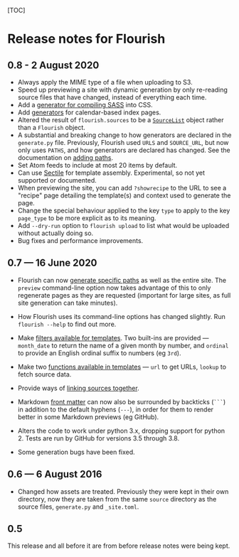 [TOC]

# Release notes for Flourish

## 0.8 - 2 August 2020

  * Always apply the MIME type of a file when uploading to S3.
  * Speed up previewing a site with dynamic generation by only re-reading
    source files that have changed, instead of everything each time.
  * Add a [generator for compiling SASS][sass] into CSS.
  * Add [generators][cal] for calendar-based index pages.
  * Altered the result of `flourish.sources` to be a [`SourceList`][sl]
    object rather than a `Flourish` object.
  * A substantial and breaking change to how generators are declared in the
    `generate.py` file. Previously, Flourish used `URLS` and `SOURCE_URL`, but
    now only uses `PATHS`, and how generators are declared has changed. See
    the documentation on [adding paths][ap].
  * Set Atom feeds to include at most 20 items by default.
  * Can use [Sectile][sec] for template assembly. Experimental, so not yet
    supported or documented.
  * When previewing the site, you can add `?showrecipe` to the URL to see
    a "recipe" page detailing the template(s) and context used to generate
    the page.
  * Change the special behaviour applied to the key `type` to apply to the
    key `page_type` to be more explicit as to its meaning.
  * Add `--dry-run` option to `flourish upload` to list what would be
    uploaded without actually doing so.
  * Bug fixes and performance improvements.

[sass]: https://flourish.readthedocs.io/en/latest/api-flourish-generators-sass/
[cal]: https://flourish.readthedocs.io/en/latest/api-flourish-generators-calendar/
[sl]: https://flourish.readthedocs.io/en/latest/api-flourish-sourcelist/
[ap]: https://flourish.readthedocs.io/en/latest/adding-paths/
[sec]: https://pypi.org/project/sectile/


## 0.7 — 16 June 2020

  * Flourish can now [generate specific paths][gn] as well as the entire site.
    The `preview` command-line option now takes advantage of this to only
    regenerate pages as they are requested (important for large sites, as full
    site generation can take minutes).
  * How Flourish uses its command-line options has changed slightly. Run
    `flourish --help` to find out more.
  * Make [filters available for templates][ft]. Two built-ins are provided —
    `month_date` to return the name of a given month by number, and `ordinal`
    to provide an English ordinal suffix to numbers (eg `3rd`).
  * Make two [functions available in templates][fn] — `url` to get URLs,
    `lookup` to fetch source data.
  * Provide ways of [linking sources together][ln].
  * Markdown [front matter][as] can now also be surrounded by backticks
    (`` ``` ``) in addition to the default hyphens (`---`), in order for them
    to render better in some Markdown previews (eg GitHub).
  * Alters the code to work under python 3.x, dropping support for python 2.
    Tests are run by GitHub for versions 3.5 through 3.8.

  * Some generation bugs have been fixed.

[gn]: https://flourish.readthedocs.io/en/latest/generating-the-site/
[ft]: https://flourish.readthedocs.io/en/latest/template-filters/
[fn]: https://flourish.readthedocs.io/en/latest/template-functions/
[ln]: https://flourish.readthedocs.io/en/latest/linking-sources/
[as]: https://flourish.readthedocs.io/en/latest/adding-sources/


## 0.6 — 6 August 2016

  * Changed how assets are treated. Previously they were kept in their own
    directory, now they are taken from the same `source` directory as the
    source files, `generate.py` and `_site.toml`.


## 0.5

This release and all before it are from before release notes were being kept.
